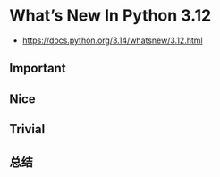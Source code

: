 # What’s New In Python 3.12

- <https://docs.python.org/3.14/whatsnew/3.12.html>

## Important

## Nice

## Trivial

## 总结
